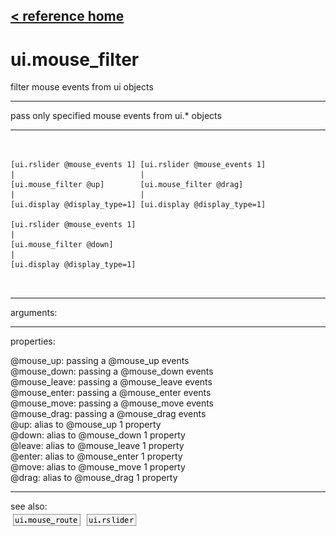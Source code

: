 [< reference home](index.html)
---

# ui.mouse_filter


filter mouse events from ui objects

---

pass only specified mouse events from ui.* objects
<br>


---


```


[ui.rslider @mouse_events 1] [ui.rslider @mouse_events 1]
|                            |
[ui.mouse_filter @up]        [ui.mouse_filter @drag]
|                            |
[ui.display @display_type=1] [ui.display @display_type=1]

[ui.rslider @mouse_events 1]
|
[ui.mouse_filter @down]
|
[ui.display @display_type=1]

            
```

---
arguments:


---
properties:

@mouse_up: passing a @mouse_up
            events<br>
@mouse_down: passing a @mouse_down
            events<br>
@mouse_leave: passing a @mouse_leave
            events<br>
@mouse_enter: passing a @mouse_enter
            events<br>
@mouse_move: passing a @mouse_move
            events<br>
@mouse_drag: passing a @mouse_drag
            events<br>
@up: alias to @mouse_up 1 property<br>
@down: alias to @mouse_down 1
            property<br>
@leave: alias to @mouse_leave 1
            property<br>
@enter: alias to @mouse_enter 1
            property<br>
@move: alias to @mouse_move 1
            property<br>
@drag: alias to @mouse_drag 1
            property<br>

---
see also:<br>
[![ui.mouse_route](img/object_ui.mouse_route.png)](ui.mouse_route.html)
[![ui.rslider](img/object_ui.rslider.png)](ui.rslider.html)
